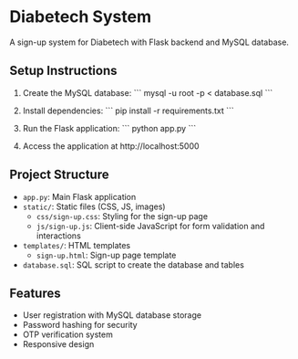 # Diabetech System

A sign-up system for Diabetech with Flask backend and MySQL database.

## Setup Instructions

1. Create the MySQL database:
   \`\`\`
   mysql -u root -p < database.sql
   \`\`\`

2. Install dependencies:
   \`\`\`
   pip install -r requirements.txt
   \`\`\`

3. Run the Flask application:
   \`\`\`
   python app.py
   \`\`\`

4. Access the application at http://localhost:5000

## Project Structure

- `app.py`: Main Flask application
- `static/`: Static files (CSS, JS, images)
  - `css/sign-up.css`: Styling for the sign-up page
  - `js/sign-up.js`: Client-side JavaScript for form validation and interactions
- `templates/`: HTML templates
  - `sign-up.html`: Sign-up page template
- `database.sql`: SQL script to create the database and tables

## Features

- User registration with MySQL database storage
- Password hashing for security
- OTP verification system
- Responsive design
